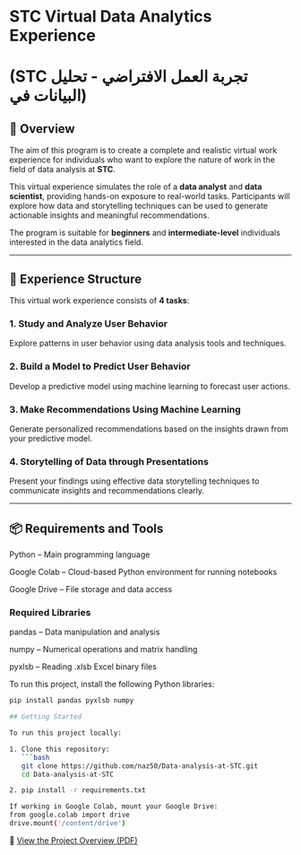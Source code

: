 # STC Virtual Data Analytics Experience
# (STC تجربة العمل الافتراضي - تحليل البيانات في)

## 🧠 Overview

The aim of this program is to create a complete and realistic virtual work experience for individuals who want to explore the nature of work in the field of data analysis at **STC**.

This virtual experience simulates the role of a **data analyst** and **data scientist**, providing hands-on exposure to real-world tasks. Participants will explore how data and storytelling techniques can be used to generate actionable insights and meaningful recommendations.

The program is suitable for **beginners** and **intermediate-level** individuals interested in the data analytics field.

---

## 🧪 Experience Structure

This virtual work experience consists of **4 tasks**:

### 1. Study and Analyze User Behavior
Explore patterns in user behavior using data analysis tools and techniques.

### 2. Build a Model to Predict User Behavior
Develop a predictive model using machine learning to forecast user actions.

### 3. Make Recommendations Using Machine Learning
Generate personalized recommendations based on the insights drawn from your predictive model.

### 4. Storytelling of Data through Presentations
Present your findings using effective data storytelling techniques to communicate insights and recommendations clearly.

---

## 📦 Requirements and Tools
Python – Main programming language

Google Colab – Cloud-based Python environment for running notebooks

Google Drive – File storage and data access

### Required Libraries
pandas – Data manipulation and analysis

numpy – Numerical operations and matrix handling

pyxlsb – Reading .xlsb Excel binary files

To run this project, install the following Python libraries:

```bash
pip install pandas pyxlsb numpy

## Getting Started

To run this project locally:

1. Clone this repository:
   ```bash
   git clone https://github.com/naz50/Data-analysis-at-STC.git
   cd Data-analysis-at-STC

2. pip install -r requirements.txt

If working in Google Colab, mount your Google Drive:
from google.colab import drive
drive.mount('/content/drive')

 ``` 

📄 [View the Project Overview (PDF)](./STC.TV.Data.Analysis.Report-Task4.pdf)

